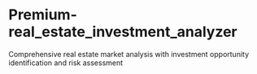 # Premium-real_estate_investment_analyzer
Comprehensive real estate market analysis with investment opportunity identification and risk assessment

